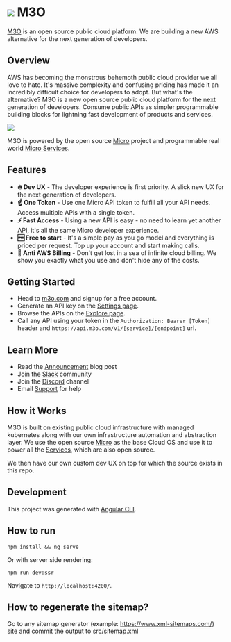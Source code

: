 # <img src="https://avatars.githubusercontent.com/u/65984637?s=50" /> M3O

[M3O](https://m3o.com) is an open source public cloud platform. We are building a new AWS alternative for the next generation of developers.

## Overview

AWS has becoming the monstrous behemoth public cloud provider we all love to hate. It's massive complexity and confusing pricing has made it an incredibly 
difficult choice for developers to adopt. But what's the alternative? M3O is a new open source public cloud platform for the next generation of developers. Consume public APIs as simpler programmable building blocks for lightning fast development of products and services. 

<a href="https://m3o.com"><img src="https://cdn.m3ocontent.com/micro/images/micro/3db66283-55b5-4e6e-9c83-de9e53959db0/800cad11-91b0-4664-bcac-aa91b2ce92f4.png" /></a>

M3O is powered by the open source [Micro](https://github.com/micro/micro) project and programmable real world [Micro Services](https://github.com/micro/services).

## Features

- **🔥 Dev UX** - The developer experience is first priority. A slick new UX for the next generation of developers.
- **☝️ One Token** - Use one Micro API token to fulfill all your API needs. Access multiple APIs with a single token.
- **⚡ Fast Access** - Using a new API is easy - no need to learn yet another API, it's all the same Micro developer experience.
- **🆓 Free to start** - It's a simple pay as you go model and everything is priced per request. Top up your account and start making calls.
- **🚫 Anti AWS Billing** - Don't get lost in a sea of infinite cloud billing. We show you exactly what you use and don't hide any of the costs.

## Getting Started

- Head to [m3o.com](https://m3o.com) and signup for a free account. 
- Generate an API key on the [Settings page](https://m3o.com/settings/keys).
- Browse the APIs on the [Explore page](https://m3o.com/explore).
- Call any API using your token in the `Authorization: Bearer [Token]` header and `https://api.m3o.com/v1/[service]/[endpoint]` url.

## Learn More

- Read the [Announcement](https://blog.m3o.com/2021/06/24/micro-apis-for-everyday-use.html) blog post
- Join the [Slack](https://slack.m3o.com) community
- Join the [Discord](https://discord.gg/TBR9bRjd6Z) channel
- Email [Support](mailto:support@m3o.com) for help

## How it Works

M3O is built on existing public cloud infrastructure with managed kubernetes along with our own infrastructure automation 
and abstraction layer. We use the open source [Micro](https://github.com/micro/micro) as the base Cloud OS and use it to 
power all the [Services](https://github.com/micro/services), which are also open source.

We then have our own custom dev UX on top for which the source exists in this repo.

## Development

This project was generated with [Angular CLI](https://github.com/angular/angular-cli).

## How to run

```
npm install && ng serve
```

Or with server side rendering:

```
npm run dev:ssr
```

Navigate to `http://localhost:4200/`.

## How to regenerate the sitemap?

Go to any sitemap generator (example: https://www.xml-sitemaps.com/) site and commit the output to src/sitemap.xml
